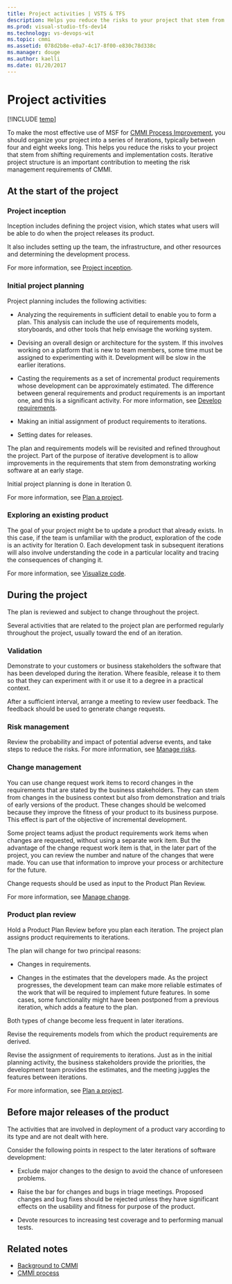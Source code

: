 ```yaml
---
title: Project activities | VSTS & TFS
description: Helps you reduce the risks to your project that stem from shifting requirements and implementation costs.
ms.prod: visual-studio-tfs-dev14
ms.technology: vs-devops-wit
ms.topic: cmmi
ms.assetid: 078d2b8e-e0a7-4c17-8f00-e830c78d338c
ms.manager: douge
ms.author: kaelli
ms.date: 01/20/2017
---
```

# Project activities
[!INCLUDE [temp](../../_shared/dev15-version-header.md)]

To make the most effective use of MSF for [CMMI Process Improvement](guidance-background-to-cmmi.md), you should organize your project into a series of iterations, typically between four and eight weeks long. This helps you reduce the risks to your project that stem from shifting requirements and implementation costs. Iterative project structure is an important contribution to meeting the risk management requirements of CMMI.  
  
## At the start of the project  
  
### Project inception  
 Inception includes defining the project vision, which states what users will be able to do when the project releases its product.  
  
 It also includes setting up the team, the infrastructure, and other resources and determining the development process.  
  
 For more information, see [Project inception](guidance-project-inception.md).  
  
### Initial project planning  
 Project planning includes the following activities:  
  
-   Analyzing the requirements in sufficient detail to enable you to form a plan. This analysis can include the use of requirements models, storyboards, and other tools that help envisage the working system.  
  
-   Devising an overall design or architecture for the system. If this involves working on a platform that is new to team members, some time must be assigned to experimenting with it. Development will be slow in the earlier iterations.  
  
-   Casting the requirements as a set of incremental product requirements whose development can be approximately estimated. The difference between general requirements and product requirements is an important one, and this is a significant activity. For more information, see [Develop requirements](guidance-develop-requirements.md).  
  
-   Making an initial assignment of product requirements to iterations.  
  
-   Setting dates for releases.  
  
 The plan and requirements models will be revisited and refined throughout the project. Part of the purpose of iterative development is to allow improvements in the requirements that stem from demonstrating working software at an early stage.  
  
 Initial project planning is done in Iteration 0.  
  
 For more information, see [Plan a project](guidance-plan-a-project-cmmi.md).  
  
### Exploring an existing product  
 The goal of your project might be to update a product that already exists. In this case, if the team is unfamiliar with the product, exploration of the code is an activity for Iteration 0. Each development task in subsequent iterations will also involve understanding the code in a particular locality and tracing the consequences of changing it.  
  
 For more information, see [Visualize code](https://msdn.microsoft.com/library/dd409365).  
  
## During the project  
 The plan is reviewed and subject to change throughout the project.  
  
 Several activities that are related to the project plan are performed regularly throughout the project, usually toward the end of an iteration.  
  
### Validation  
 Demonstrate to your customers or business stakeholders the software that has been developed during the iteration. Where feasible, release it to them so that they can experiment with it or use it to a degree in a practical context.  
  
 After a sufficient interval, arrange a meeting to review user feedback. The feedback should be used to generate change requests.  
  
  
### Risk management  
 Review the probability and impact of potential adverse events, and take steps to reduce the risks. For more information, see [Manage risks](guidance-manage-risks.md).  
  
### Change management  
 You can use change request work items to record changes in the requirements that are stated by the business stakeholders. They can stem from changes in the business context but also from demonstration and trials of early versions of the product. These changes should be welcomed because they improve the fitness of your product to its business purpose. This effect is part of the objective of incremental development.  
  
 Some project teams adjust the product requirements work items when changes are requested, without using a separate work item. But the advantage of the change request work item is that, in the later part of the project, you can review the number and nature of the changes that were made. You can use that information to improve your process or architecture for the future.  
  
 Change requests should be used as input to the Product Plan Review.  
  
 For more information, see [Manage change](guidance-manage-change.md).  
  
### Product plan review  
 Hold a Product Plan Review before you plan each iteration. The project plan assigns product requirements to iterations.  
  
 The plan will change for two principal reasons:  
  
-   Changes in requirements.  
  
-   Changes in the estimates that the developers made. As the project progresses, the development team can make more reliable estimates of the work that will be required to implement future features. In some cases, some functionality might have been postponed from a previous iteration, which adds a feature to the plan.  
  
 Both types of change become less frequent in later iterations.  
  
 Revise the requirements models from which the product requirements are derived.  
  
 Revise the assignment of requirements to iterations. Just as in the initial planning activity, the business stakeholders provide the priorities, the development team provides the estimates, and the meeting juggles the features between iterations.  
  
 For more information, see [Plan a project](guidance-plan-a-project-cmmi.md).  
  
## Before major releases of the product  
 The activities that are involved in deployment of a product vary according to its type and are not dealt with here.  
  
 Consider the following points in respect to the later iterations of software development:  
  
-   Exclude major changes to the design to avoid the chance of unforeseen problems.  
  
-   Raise the bar for changes and bugs in triage meetings. Proposed changes and bug fixes should be rejected unless they have significant effects on the usability and fitness for purpose of the product.  
  
-   Devote resources to increasing test coverage and to performing manual tests.  
  
## Related notes
- [Background to CMMI](guidance-background-to-cmmi.md)
- [CMMI process](../cmmi-process.md)